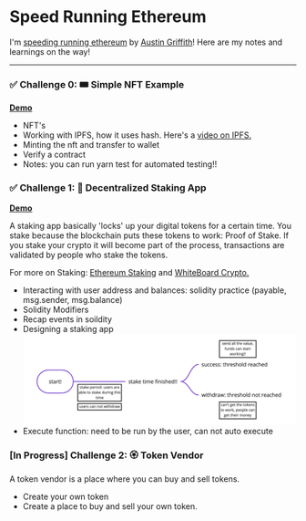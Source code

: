 # Speed Running Ethereum

I'm [speeding running ethereum](https://speedrunethereum.com/) by [Austin Griffith](https://twitter.com/austingriffith)! Here are my notes and learnings on the way!

----

### ✅ Challenge 0: 🎟 Simple NFT Example
**[Demo](https://challenge0-speedrunning.surge.sh/)**

- NFT's
- Working with IPFS, how it uses hash. Here's a [video on IPFS.](https://www.youtube.com/watch?v=5Uj6uR3fp-U&ab_channel=SimplyExplained)
- Minting the nft and transfer to wallet 
- Verify a contract 
- Notes: you can run yarn test for automated testing!!

### ✅ Challenge 1: 🥩 Decentralized Staking App
**[Demo](https://challenge1-speedrunning.surge.sh/)**

A staking app basically 'locks' up your digital tokens for a certain time. 
You stake because the blockchain puts these tokens to work: Proof of Stake. If you stake your crypto it will become part of the process, transactions are validated by people who stake the tokens. 

For more on Staking: [Ethereum Staking](https://ethereum.org/en/staking/#stake) and [WhiteBoard Crypto.](https://www.youtube.com/watch?v=vZ2UZdB07fo&ab_channel=WhiteboardCrypto)
 
- Interacting with user address and balances: solidity practice (payable, msg.sender, msg.balance)
- Solidity Modifiers
- Recap events in soildity 
- Designing a staking app
![staking app](./images/staking_app_design.png)
- Execute function: need to be run by the user, can not auto execute 

### [In Progress] Challenge 2: 🏵 Token Vendor

A token vendor is a place where you can buy and sell tokens. 
- Create your own token 
- Create a place to buy and sell your own token.

